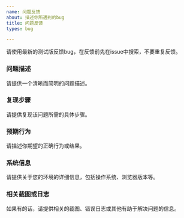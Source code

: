 ```yaml
---
name: 问题反馈
about: 描述你所遇到的bug
title: 问题反馈
types: bug

---
```

请使用最新的测试版反馈bug，在反馈前先在issue中搜索，不要重复反馈。

### 问题描述
请提供一个清晰而简明的问题描述。

### 复现步骤
请提供复现该问题所需的具体步骤。

### 预期行为
请描述你期望的正确行为或结果。

### 系统信息
请提供关于您的环境的详细信息，包括操作系统、浏览器版本等。

### 相关截图或日志
如果有的话，请提供相关的截图、错误日志或其他有助于解决问题的信息。
